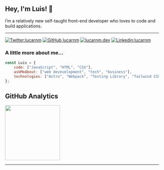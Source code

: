## Hey, I'm Luis! 👋

I’m a relatively new self-taught front-end developer who loves to code and build applications.

---


[![Twitter:lucarnm](https://img.shields.io/twitter/follow/lucarnm?style=social)](https://twitter.com/lucarnm)
[![GitHub lucarnm](https://img.shields.io/github/followers/lucarnm?label=lucarnm&style=social)](https://github.com/lucarnm)
[![lucarnm.dev](https://img.shields.io/badge/Website-46a2f1.svg?&style=flat-square&link=https://luiscarneiro.me/)](https://luiscarneiro.me/)
[![Linkedin:lucarnm](https://img.shields.io/badge/-luiscarneiro-blue?style=flat-square&logo=Linkedin&logoColor=white&link=https://www.linkedin.com/in/profileluiscarneiro/)](https://www.linkedin.com/in/profileluiscarneiro/)

### A little more about me...  
```javascript
const Luis = {
    code: ["JavaScript", "HTML", "CSS"],
    askMeAbout: ["web devevelopment", "tech", "business"],
    technologies: ["Astro", "Webpack", "Testing Library", "Tailwind CSS"],
};
```
## GitHub Analytics
<a href="https://github.com/Lucarnm">
  <img height="180em" src="https://github-readme-stats-eight-theta.vercel.app/api?username=Lucarnm&show_icons=true&theme=algolia&include_all_commits=true&count_private=true"/>
</a>

---

